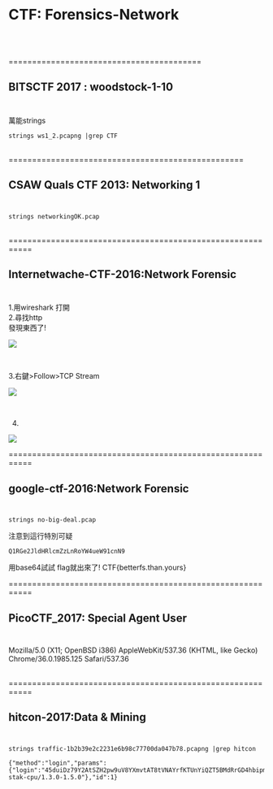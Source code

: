 <br />

# CTF: Forensics-Network

<br /><br />

=========================================

BITSCTF 2017 : woodstock-1-10<br /><br />
-----------------------------------------
萬能strings 
```
strings ws1_2.pcapng |grep CTF
```
<br />
==================================================

CSAW Quals CTF 2013: Networking 1<br /><br />
--------------------------------------------------

```
strings networkingOK.pcap 
```
<br />
===========================================================

Internetwache-CTF-2016:Network Forensic<br /><br />
-----------------------------------------------------------
1.用wireshark 打開<br />
2.尋找http<br />
發現東西了!

![](https://github.com/zinwang/CTF_write_ups/blob/master/writes_up/forensics/pics/2018-05-20%2021-14-55%20%E7%9A%84%E8%9E%A2%E5%B9%95%E6%93%B7%E5%9C%96.png)

<br />

3.右鍵>Follow>TCP Stream

![](https://github.com/zinwang/CTF_write_ups/blob/master/writes_up/forensics/pics/%E8%9E%A2%E5%B9%95%E6%93%B7%E5%8F%96%E7%95%AB%E9%9D%A2%20(183).png)

<br />

4.
![](https://github.com/zinwang/CTF_write_ups/blob/master/writes_up/forensics/pics/%E8%9E%A2%E5%B9%95%E6%93%B7%E5%8F%96%E7%95%AB%E9%9D%A2%20(185).png)

===========================================================

google-ctf-2016:Network Forensic<br /><br />
-----------------------------------------------------------

```
strings no-big-deal.pcap
```
注意到這行特別可疑
```
Q1RGe2JldHRlcmZzLnRoYW4ueW91cnN9
```
用base64試試
flag就出來了!
CTF{betterfs.than.yours}
<br />


===========================================================

PicoCTF_2017: Special Agent User<br /><br />
-----------------------------------------------------------


Mozilla/5.0 (X11; OpenBSD i386) AppleWebKit/537.36 (KHTML, like Gecko) Chrome/36.0.1985.125 Safari/537.36

<br />
===========================================================

hitcon-2017:Data & Mining<br /><br />
-----------------------------------------------------------

```
strings traffic-1b2b39e2c2231e6b98c77700da047b78.pcapng |grep hitcon
```

```
{"method":"login","params":{"login":"45duiDz79Y2AtSZH2pw9uV8YXmvtAT8tVNAYrfKTUnYiQZT5BMdRrGD4hbipmZ5DoaQXLak9ENEwYNC7kVk3ivDyMHyZCVV","pass":"hitcon{BTC_is_so_expensive_$$$$$$$}","agent":"xmr-stak-cpu/1.3.0-1.5.0"},"id":1}
```

<br /><br />










































































































